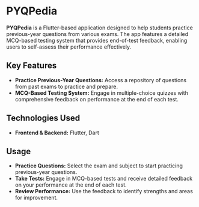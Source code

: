 # PYQPedia

**PYQPedia** is a Flutter-based application designed to help students practice previous-year questions from various exams. The app features a detailed MCQ-based testing system that provides end-of-test feedback, enabling users to self-assess their performance effectively.

## Key Features

- **Practice Previous-Year Questions:** Access a repository of questions from past exams to practice and prepare.
- **MCQ-Based Testing System:** Engage in multiple-choice quizzes with comprehensive feedback on performance at the end of each test.

## Technologies Used

- **Frontend & Backend:** Flutter, Dart

## Usage

- **Practice Questions:** Select the exam and subject to start practicing previous-year questions.
- **Take Tests:** Engage in MCQ-based tests and receive detailed feedback on your performance at the end of each test.
- **Review Performance:** Use the feedback to identify strengths and areas for improvement.


